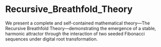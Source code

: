 # Recursive_Breathfold_Theory
We present a complete and self-contained mathematical theory—The Recursive Breathfold Theory—demonstrating the emergence of a stable, harmonic attractor through the interaction of two seeded Fibonacci sequences under digital root transformation.

